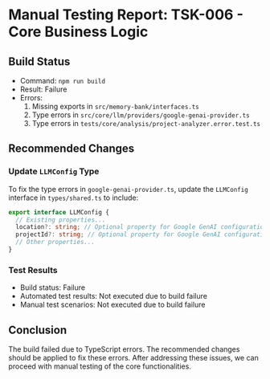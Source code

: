 # Manual Testing Report: TSK-006 - Core Business Logic

## Build Status

- Command: `npm run build`
- Result: Failure
- Errors:
  1. Missing exports in `src/memory-bank/interfaces.ts`
  2. Type errors in `src/core/llm/providers/google-genai-provider.ts`
  3. Type errors in `tests/core/analysis/project-analyzer.error.test.ts`

## Recommended Changes

### Update `LLMConfig` Type

To fix the type errors in `google-genai-provider.ts`, update the `LLMConfig` interface in `types/shared.ts` to include:

```typescript
export interface LLMConfig {
  // Existing properties...
  location?: string; // Optional property for Google GenAI configuration
  projectId?: string; // Optional property for Google GenAI configuration
  // Other properties...
}
```

### Test Results

- Build status: Failure
- Automated test results: Not executed due to build failure
- Manual test scenarios: Not executed due to build failure

## Conclusion

The build failed due to TypeScript errors. The recommended changes should be applied to fix these errors. After addressing these issues, we can proceed with manual testing of the core functionalities.
